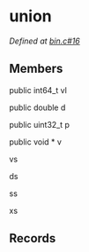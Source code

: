 # union 

*Defined at [bin.c#16](https://github.com/Harvey-OS/harvey/blob/main/bin.c#16)*

## Members

public int64_t vl

public double d

public uint32_t p

public void * v

 vs

 ds

 ss

 xs



## Records











